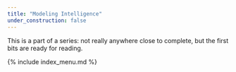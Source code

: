 ```yaml
---
title: "Modeling Intelligence"
under_construction: false
---
```


This is a part of a series: not really anywhere close to complete, but the first bits are ready for reading.

{% include index_menu.md %}

